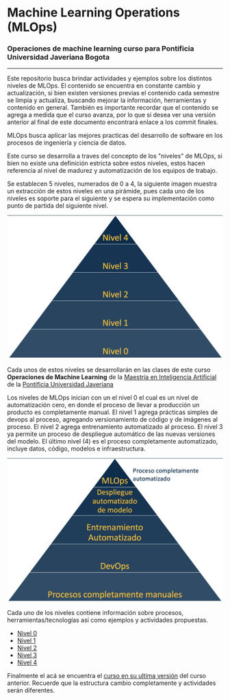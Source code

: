 # Machine Learning Operations (MLOps)

### Operaciones de machine learning curso para Pontificia Universidad Javeriana Bogota
 ---

 Este repositorio busca brindar actividades y ejemplos sobre los distintos niveles de MLOps. El contenido se encuentra en constante cambio y actualización, si bien existen versiones previas el contenido cada semestre se limpia y actualiza, buscando mejorar la información, herramientas y contenido en general. También es importante recordar que el contenido se agrega a medida que el curso avanza, por lo que si desea ver una versión anterior al final de este documento encontrará enlace a los commit finales.


 MLOps busca aplicar las mejores practicas del desarrollo de software en los procesos de ingeniería y ciencia de datos.

 Este curso se desarrolla a traves del concepto de los "niveles" de MLOps, si bien no existe una definición estricta sobre estos niveles, estos hacen referencia al nivel de madurez y automatización de los equipos de trabajo.

 Se establecen 5 niveles, numerados de 0 a 4, la siguiente imagen muestra un extracción de estos niveles en una pirámide, pues cada uno de los niveles es soporte para el siguiente y se espera su implementación como punto de partida del siguiente nivel.

 ![niveles_en_piramide](img/niveles.png)

Cada unos de estos niveles se desarrollarán en las clases de este curso **Operaciones de Machine Learning** de la [Maestría en Inteligencia Artificial](https://www.javeriana.edu.co/maestria-inteligencia-artificial) de la [Pontificia Universidad Javeriana](https://www.javeriana.edu.co)

Los niveles de MLOps inician con un el nivel 0 el cual es un nivel de automatización cero, en donde el proceso de llevar a producción un producto es completamente manual. El nivel 1 agrega prácticas simples de devops al proceso, agregando versionamiento de código y de imágenes al proceso. El nivel 2 agrega entrenamiento automatizado al proceso. El nivel 3 ya permite un proceso de despliegue automático de las nuevas versiones del modelo. El  último nivel (4) es el proceso completamente automatizado, incluye datos, código, modelos e infraestructura. 

![detalle_niveles](img/niveles_detalle.png)

Cada uno de los niveles contiene información sobre procesos, herramientas/tecnologías así como ejemplos y actividades propuestas.

- [Nivel 0](Niveles/0/README.md)
- [Nivel 1](Niveles/1/README.md)
- [Nivel 2](Niveles/2/README.md)
- [Nivel 3](Niveles/3/README.md)
- [Nivel 4](Niveles/4/README.md)

Finalmente el acá se encuentra el [curso en su ultima versión](https://github.com/CristianDiazAlvarez/MLOPS_PUJ/tree/b14755b644dec27a50709844e356f2fce6e34644) del curso anterior. Recuerde que la estructura cambio completamente y actividades serán diferentes.